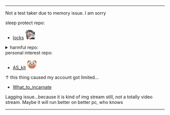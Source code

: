 ____
Not a test taker due to memory issue. I am sorry

sleep protect repo:

  - [locks](https://github.com/DAF201/locks)
[<img src='https://github.com/DAF201/What_to_incarnate/blob/main/video/source/ybb.png' width='30px' >](https://github.com/DAF201/locks)

<details>
  <summary markdown="span">harmful repo:</summary>
      C_kill: https://github.com/DAF201/C_kill, the CS1337 prof is driving me crazy
</details>
personal interest repo:
    
  - [AS_kit](https://github.com/DAF201/AS_kit)
  [<img src='https://github.com/DAF201/What_to_incarnate/blob/main/video/source/joker.png' width='30px' >](https://github.com/DAF201/locks)
  
  ↑ this thing caused my account got limited...

  - [What_to_incarnate](https://github.com/DAF201/What_to_incarnate)

  Lagging issue...because it is kind of img stream still, not a totally video stream. Maybe it will run better on better pc, who knows
____

